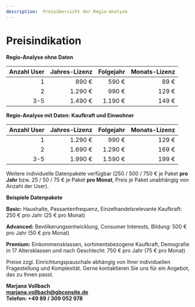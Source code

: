 ```yaml
---
description:  Preisübersicht der Regio-Analyse
---
```


# Preisindikation

**Regio-Analyse ohne Daten**

| **Anzahl User** | **Jahres-Lizenz** | **Folgejahr** | **Monats-Lizenz** |
|-----------------:|-------------------:|---------------:|-------------------:|
|               1 |             890 € |         590 € |              89 € |
|               2 |           1.290 € |         990 € |             129 € |
|             3-5 |           1.490 € |       1.190 € |             149 € |

**Regio-Analyse mit Daten: Kaufkraft und Einwohner**

| **Anzahl User** | **Jahres-Lizenz** | **Folgejahr** | **Monats-Lizenz** |
|-----------------:|-------------------:|---------------:|-------------------:|
|               1 |           1.290 € |         990 € |             129 € |
|               2 |           1.690 € |       1.290 € |             169 € |
|             3-5 |           1.990 € |       1.590 € |             199 € |


Weitere individuelle Datenpakete verfügbar (250 / 500 / 750 € je Paket **pro Jahr** bzw. 25 / 50 / 75 € je Paket **pro Monat**, Preis je Paket unabhängig von Anzahl der User).


**Beispiele Datenpakete**

**Basic:** Haushalte, Passantenfrequenz, Einzelhandelsrelevante Kaufkraft: 250 € pro Jahr (25 € pro Monat)

**Advanced:** Bevölkerungsentwicklung, Consumer Interests, Bildung: 500 € pro Jahr (50 € pro Monat)

**Premium:** Einkommensklassen, sortimentsbezogene Kaufkraft, Demografie in 17 Altersklassen und nach Geschlecht: 750 € pro Jahr (75 € pro Monat)

Preise zzgl. Einrichtungspauschale abhängig von Ihrer individuellen Fragestellung und Komplexität.
Gerne kontaktieren Sie uns für ein Angebot, das zu Ihnen passt.

**Marjana Vollbach<br>
[marjana.vollbach@gbconsite.de](mailto:marjana.vollbach@gbconsite.de)<br>
Telefon: +49 89 / 309 052 978**


